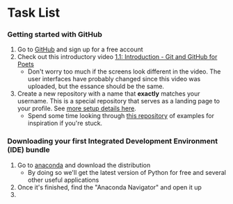 # Task List

### Getting started with GitHub
1. Go to [GitHub](github.com) and sign up for a free account
2. Check out this introductory video [1.1: Introduction - Git and GitHub for Poets](https://www.youtube.com/watch?v=BCQHnlnPusY)
   - Don't worry too much if the screens look different in the video. The user interfaces have probably changed since this video was uploaded, but the essance should be the same. 
3. Create a new repository with a name that **exactly** matches your username. This is a special repository that serves as a landing page to your profile. See [more setup details here](https://docs.github.com/en/account-and-profile/setting-up-and-managing-your-github-profile/customizing-your-profile/managing-your-profile-readme).
   - Spend some time looking through [this repository](https://github.com/abhisheknaiidu/awesome-github-profile-readme) of examples for inspiration if you're stuck.
   
### Downloading your first Integrated Development Environment (IDE) bundle
1. Go to [anaconda](https://www.anaconda.com/download) and download the distribution
   - By doing so we'll get the latest version of Python for free and several other useful applications
2. Once it's finished, find the "Anaconda Navigator" and open it up
3. 
